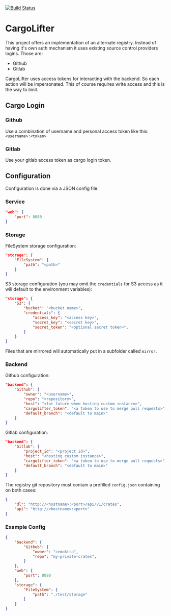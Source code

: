 [![Build Status](https://github.com/cemoktra/cargolifter/workflows/CI/badge.svg)](https://github.com/cemoktra/cargolifter/actions)


# CargoLifter #
This project offers an implementation of an alternate registry. Instead of having it's own auth mechanism it uses existing source control providers logins. Those are:

- Github
- Gitlab

CargoLifter uses access tokens for interacting with the backend. So each action will be impersonated. This of course requires write access and this is the way to limit.

## Cargo Login ##
### Github ###
Use a combination of username and personal access token like this: `<username>:<token>`

### Gitlab ###
Use your gitlab access token as cargo login token.


## Configuration ##
Configuration is done via a JSON config file.

### Service ###
```json
"web": {
    "port": 8080
}
```

### Storage ###
FileSystem storage configuration:
```json
"storage": {
    "FileSystem": {
        "path": "<path>"
    }
}
```

S3 storage configuration (you may omit the `credentials` for S3 access as it will default to the environment variables):
```json
"storage": {
    "S3": {
        "bucket": "<bucket name>",
        "credentials": {
            "access_key": "<access key>",
            "secret_key": "<secret key>",
            "secret_token": "<optional secret token>",
        }
    }
}
```

Files that are mirrored will automatically put in a subfolder called `mirror`.


### Backend ###
Github configuration:

```json
"backend": {
    "Github": {
        "owner": "<username>",
        "repo": "<repository>",
        "host": "<for future when hosting custom instance>",
        "cargolifter_token": "<a token to use to merge pull requests>",
        "default_branch": "<default to main>"
    }
}
```

Gitlab configuration:
```json
"backend": {
    "Gitlab": {
        "project_id": "<project id>",
        "host": "<hosting custom instance>",
        "cargolifter_token": "<a token to use to merge pull requests>",
        "default_branch": "<default to main>"
    }
}
```

The registry git repository must contain a prefilled `config.json` containing on both cases:
```json
{
    "dl": "http://<hostname>:<port>/api/v1/crates",
    "api": "http://<hostname>:<port>"
}
```

### Example Config ###

```json
{
    "backend": {
        "Github": {
            "owner": "cemoktra",
            "repo": "my-private-crates",
        }
    },
    "web": {
        "port": 8080
    },
    "storage": {
        "FileSystem": {
            "path": "./test/storage"
        }
    }
}
```
